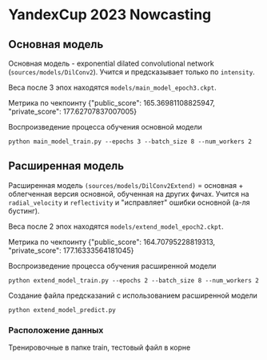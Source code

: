 # YandexCup 2023 Nowcasting

## Основная модель
Основная модель - exponential dilated convolutional network (`sources/models/DilConv2`).
Учится и предсказывает только по `intensity`.

Веса после 3 эпох находятся `models/main_model_epoch3.ckpt`.

Метрика по чекпоинту {"public_score": 165.36981108825947, "private_score": 177.62707837007005}

Воспроизведение процесса обучения основной модели

```python main_model_train.py --epochs 3 --batch_size 8 --num_workers 2 ```

## Расширенная модель
Расширенная модель `(sources/models/DilConv2Extend)` = основная + облегченная версия основной, обученная на других фичах.
Учится на `radial_velocity` и `reflectivity` и "исправляет" ошибки основной (а-ля бустинг).

Веса после 2 эпох находятся `models/extend_model_epoch2.ckpt`.

Метрика по чекпоинту {"public_score": 164.70795228819313, "private_score": 177.16333564181045}

Воспроизведение процесса обучения расширенной модели

```python extend_model_train.py --epochs 2 --batch_size 8 --num_workers 2```

Создание файла предсказаний с использованием расширенной модели

```python extend_model_predict.py```

### Расположение данных
Тренировочные в папке train, тестовый файл в корне
